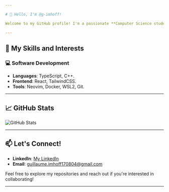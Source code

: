 ```yaml
---

# 👋 Hello, I'm @g-imhoff!

Welcome to my GitHub profile! I'm a passionate **Computer Science student** with a deep interest in **music production** and **software development**. I’m the creator behind the YouTube channel **Future Expansion**, where I teach people how to create beats and songs. Here, you’ll find repositories showcasing my journey in **software engineering**.

---
```


## 🚀 My Skills and Interests

### 💻 Software Development
- **Languages**: TypeScript, C++.
- **Frontend**: React, TailwindCSS.
- **Tools**: Neovim, Docker, WSL2, Git.

---

## 📈 GitHub Stats

![GitHub Stats](https://github-readme-stats.vercel.app/api?username=g-imhoff&show_icons=true&theme=tokyonight)

---

## 📫 Let's Connect!
- **LinkedIn**: [My LinkedIn](https://www.linkedin.com/in/guillaume-imhoff-059ba3314/)
- **Email**: [guillaume.imhoff170804@gmail.com](mailto:guillaume.imhoff170804@gmail.com)

Feel free to explore my repositories and reach out if you're interested in collaborating!

---
